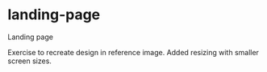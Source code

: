 # landing-page
Landing page

Exercise to recreate design in reference image.
Added resizing with smaller screen sizes.
